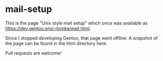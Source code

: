 mail-setup
==========

This is the page "Unix style mail setup" which once was available as https://dev.gentoo.org/~tomka/mail.html.

Since I stopped developing Gentoo, that page went offline.  A snapshot of the page can be found in the html directory here.

Pull requests are welcome!